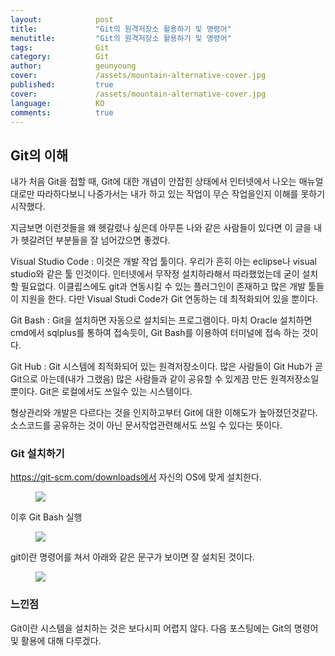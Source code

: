 ```yaml
---
layout:            post
title:             "Git의 원격저장소 활용하기 및 명령어"
menutitle:         "Git의 원격저장소 활용하기 및 명령어"
tags:              Git
category:          Git
author:            geunyoung
cover:             /assets/mountain-alternative-cover.jpg
published:         true
cover:             /assets/mountain-alternative-cover.jpg
language:          KO
comments:          true
---
```


## Git의 이해

내가 처음 Git을 접할 때, Git에 대한 개념이 안잡힌 상태에서 인터넷에서 나오는 매뉴얼대로만 따라하다보니 나중가서는 내가 하고 있는 작업이 무슨 작업을인지 이해를 못하기 시작했다.

지금보면 이런것들을 왜 헷갈렸나 싶은데 아무튼 나와 같은 사람들이 있다면 이 글을 내가 헷갈려던 부분들을 잘 넘어갔으면 좋겠다.

Visual Studio Code : 이것은 개발 작업 툴이다. 우리가 흔히 아는 eclipse나 visual studio와 같은 툴 인것이다. 인터넷에서 무작정 설치하라해서 따라했었는데 굳이 설치할 필요없다. 이클립스에도 git과 연동시킬 수 있는 플러그인이 존재하고 많은 개발 툴들이 지원을 한다. 다만 Visual Studi Code가 Git 연동하는 데 최적화되어 있을 뿐이다.

Git Bash : Git을 설치하면 자동으로 설치되는 프로그램이다. 마치 Oracle 설치하면 cmd에서 sqlplus를 통하여 접속듯이, Git Bash를 이용하여 터미널에 접속 하는 것이다.

Git Hub : Git 시스템에 최적화되어 있는 원격저장소이다. 많은 사람들이 Git Hub가 곧 Git으로 아는데(내가 그랬음) 많은 사람들과 같이 공유할 수 있게끔 만든 원격저장소일 뿐이다. Git은 로컬에서도 쓰일수 있는 시스템이다.


형상관리와 개발은 다르다는 것을 인지하고부터 Git에 대한 이해도가 높아졌던것같다. 소스코드를 공유하는 것이 아닌 문서작업관련해서도 쓰일 수 있다는 뜻이다. 



### Git 설치하기

https://git-scm.com/downloads에서 자신의 OS에 맞게 설치한다.

<aside>
<figure>
<img src="{{ "/media/img/Git/install1.PNG" | absolute_url }}" />
</figure>
</aside>

이후 Git Bash 실행

<aside>
<figure>
<img src="{{ "/media/img/Git/install2.PNG" | absolute_url }}" />
</figure>
</aside>

git이란 명령어를 쳐서 아래와 같은 문구가 보이면 잘 설치된 것이다.

<aside>
<figure>
<img src="{{ "/media/img/Git/install2.PNG" | absolute_url }}" />
</figure>
</aside>



### 느낀점

Git이란 시스템을 설치하는 것은 보다시피 어렵지 않다. 다음 포스팅에는 Git의 명령어 및 활용에 대해 다루겠다.


